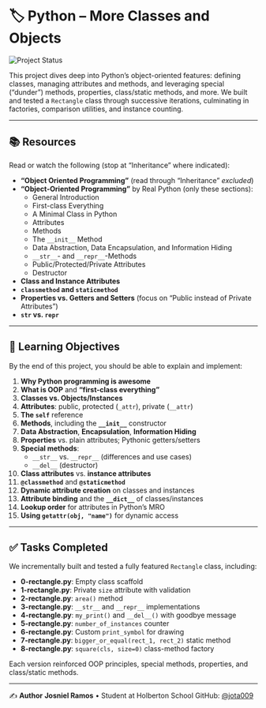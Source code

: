 # 🏷️ Python – More Classes and Objects

![Project Status](https://img.shields.io/badge/status-100%25-brightgreen)

This project dives deep into Python’s object-oriented features: defining classes, managing attributes and methods, and leveraging special (“dunder”) methods, properties, class/static methods, and more. We built and tested a `Rectangle` class through successive iterations, culminating in factories, comparison utilities, and instance counting.

---

## 📚 Resources

Read or watch the following (stop at “Inheritance” where indicated):

- **“Object Oriented Programming”** (read through “Inheritance” *excluded*)
- **“Object-Oriented Programming”** by Real Python (only these sections):
  - General Introduction
  - First-class Everything
  - A Minimal Class in Python
  - Attributes
  - Methods
  - The `__init__` Method
  - Data Abstraction, Data Encapsulation, and Information Hiding
  - `__str__`- and `__repr__`-Methods
  - Public/Protected/Private Attributes
  - Destructor
- **Class and Instance Attributes**
- **`classmethod` and `staticmethod`**
- **Properties vs. Getters and Setters** (focus on “Public instead of Private Attributes”)
- **`str` vs. `repr`**

---

## 🎯 Learning Objectives

By the end of this project, you should be able to explain and implement:

1. **Why Python programming is awesome**
2. **What is OOP** and **“first-class everything”**
3. **Classes vs. Objects/Instances**
4. **Attributes**: public, protected (`_attr`), private (`__attr`)
5. **The `self`** reference
6. **Methods**, including the **`__init__`** constructor
7. **Data Abstraction**, **Encapsulation**, **Information Hiding**
8. **Properties** vs. plain attributes; Pythonic getters/setters
9. **Special methods**:
   - `__str__` vs. `__repr__` (differences and use cases)
   - `__del__` (destructor)
10. **Class attributes** vs. **instance attributes**
11. **`@classmethod`** and **`@staticmethod`**
12. **Dynamic attribute creation** on classes and instances
13. **Attribute binding** and the **`__dict__`** of classes/instances
14. **Lookup order** for attributes in Python’s MRO
15. **Using `getattr(obj, "name")`** for dynamic access

---

## ✅ Tasks Completed

We incrementally built and tested a fully featured `Rectangle` class, including:

- **0-rectangle.py**: Empty class scaffold
- **1-rectangle.py**: Private `size` attribute with validation
- **2-rectangle.py**: `area()` method
- **3-rectangle.py**: `__str__` and `__repr__` implementations
- **4-rectangle.py**: `my_print()` and `__del__()` with goodbye message
- **5-rectangle.py**: `number_of_instances` counter
- **6-rectangle.py**: Custom `print_symbol` for drawing
- **7-rectangle.py**: `bigger_or_equal(rect_1, rect_2)` static method
- **8-rectangle.py**: `square(cls, size=0)` class-method factory

Each version reinforced OOP principles, special methods, properties, and class/static methods.

---

✍️ **Author**
**Josniel Ramos** • Student at Holberton School
GitHub: [@jota009](https://github.com/jota009)
